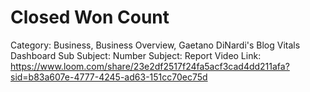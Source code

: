 # Closed Won Count

Category: Business, Business Overview, Gaetano DiNardi's Blog Vitals Dashboard
Sub Subject: Number
Subject: Report 
Video Link: https://www.loom.com/share/23e2df2517f24fa5acf3cad4dd211afa?sid=b83a607e-4777-4245-ad63-151cc70ec75d